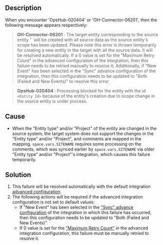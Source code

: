 ## Description

When you encounter 'OpsHub-020404' or 'OH-Connector-06201', then the following message appears respectively:

> **OH-Connector-06201** : The target entity corresponding to the source entity '<Entity Id>` will be created with all source data as the source entity's scope has been updated. Please note this error is thrown temporarily for creating a new entity in the target with all the source data. It will be resolved automatically. If a 0 value is set for the "Maximum Retry Count" in the advanced configuration of the integration, then this failure needs to be retried manually to resolve it; Additionally, if "New Event" has been selected in the "Sync" advance configuration of the integration, then this configuration needs to be updated to "Both (Failed and New Events)" to resolve this error.

> **OpsHub-020404** : Processing blocked for the entity with the id `<Entity Id>` because of the entity's creation due to scope change in the source entity is under process.

## Cause

* When the "Entity type" and/or "Project" of the entity are changed in the source system, the target system does not support the changes in the "Entity type" and/or "Project", and comments are mapped in the mapping. <code class="expression">space.vars.SITENAME</code> requires some processing on the comments, which was synced earlier by <code class="expression">space.vars.SITENAME</code> via older "Entity type" and/or "Project"'s integration, which causes this failure temporarily.

## Solution

1. This failure will be resolved automatically with the default integration [advanced configuration](../../../../integrate/integration-configuration.md#advance-settings).  
2. The following actions will be required if the advanced integration configuration is not set to default values:  
   - If "New Event" has been selected in the ["Sync" advance configuration](../../../../integrate/integration-configuration.md#sync-new-failed-or-both-events) of the integration in which this failure has occurred, then this configuration needs to be updated to "Both (Failed and New Events)".  
   - If 0 value is set for the ["Maximum Retry Count"](../../../../integrate/integration-configuration.md#maximum-retry-count) in the advanced integration configuration, this failure must be manually retried to resolve it.

